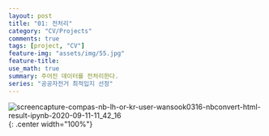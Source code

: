 ```yaml
---
layout: post
title: "01: 전처리"
category: "CV/Projects"
comments: true
tags: [project, "CV"]
feature-img: "assets/img/55.jpg"
feature-title:
use_math: true
summary: 주어진 데이터를 전처리한다.
series: "공공자전거 최적입지 선정"
---
```


![screencapture-compas-nb-lh-or-kr-user-wansook0316-nbconvert-html-result-ipynb-2020-09-11-11_42_16](https://user-images.githubusercontent.com/37871541/92856063-fe936680-f42d-11ea-916e-b1e38d3d7fd0.png){: .center width="100%"}
